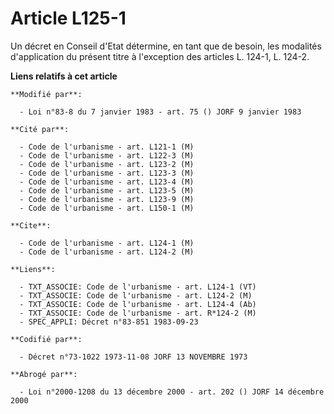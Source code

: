 # Article L125-1

Un décret en Conseil d'Etat détermine, en tant que de besoin, les modalités d'application du présent titre à l'exception des
articles L. 124-1, L. 124-2.

**Liens relatifs à cet article**

	**Modifié par**:

	  - Loi n°83-8 du 7 janvier 1983 - art. 75 () JORF 9 janvier 1983

	**Cité par**:

	  - Code de l'urbanisme - art. L121-1 (M)
	  - Code de l'urbanisme - art. L122-3 (M)
	  - Code de l'urbanisme - art. L123-2 (M)
	  - Code de l'urbanisme - art. L123-3 (M)
	  - Code de l'urbanisme - art. L123-4 (M)
	  - Code de l'urbanisme - art. L123-5 (M)
	  - Code de l'urbanisme - art. L123-9 (M)
	  - Code de l'urbanisme - art. L150-1 (M)

	**Cite**:

	  - Code de l'urbanisme - art. L124-1 (M)
	  - Code de l'urbanisme - art. L124-2 (M)

	**Liens**:

	  - TXT_ASSOCIE: Code de l'urbanisme - art. L124-1 (VT)
	  - TXT_ASSOCIE: Code de l'urbanisme - art. L124-2 (M)
	  - TXT_ASSOCIE: Code de l'urbanisme - art. L124-4 (Ab)
	  - TXT_ASSOCIE: Code de l'urbanisme - art. R*124-2 (M)
	  - SPEC_APPLI: Décret n°83-851 1983-09-23

	**Codifié par**:

	  - Décret n°73-1022 1973-11-08 JORF 13 NOVEMBRE 1973

	**Abrogé par**:

	  - Loi n°2000-1208 du 13 décembre 2000 - art. 202 () JORF 14 décembre 2000
